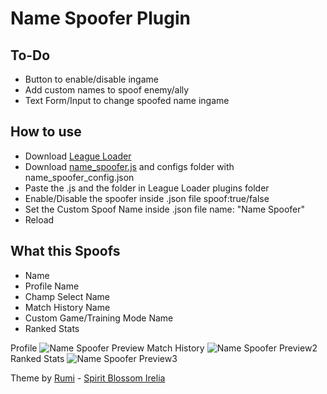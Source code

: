 # Name Spoofer Plugin

## To-Do
- Button to enable/disable ingame
- Add custom names to spoof enemy/ally
- Text Form/Input to change spoofed name ingame

## How to use
- Download [League Loader](https://leagueloader.app)
- Download [name_spoofer.js](https://raw.githubusercontent.com/iIlusion/league-loader-plugins/main/Name%20Spoofer/name_spoofer.js) and configs folder with name_spoofer_config.json
- Paste the .js and the folder in League Loader plugins folder
- Enable/Disable the spoofer inside .json file spoof:true/false
- Set the Custom Spoof Name inside .json file name: "Name Spoofer"
- Reload

## What this Spoofs
- Name
- Profile Name
- Champ Select Name
- Match History Name
- Custom Game/Training Mode Name
- Ranked Stats

Profile
![Name Spoofer Preview](https://user-images.githubusercontent.com/49544373/220104904-6d0194b8-681e-4a5d-939a-b9294a9f3130.png)
Match History
![Name Spoofer Preview2](https://user-images.githubusercontent.com/49544373/220105260-d5e58d6b-a212-4e14-a0a6-fb4c386192bc.png)
Ranked Stats
![Name Spoofer Preview3](https://user-images.githubusercontent.com/49544373/220117418-e639afdf-451b-4647-b2cc-fa86cadef081.png)

Theme by [Rumi](https://github.com/rumi-chan/LeagueThemes) - [Spirit Blossom Irelia](https://github.com/rumi-chan/LeagueThemes/tree/main/Irelia-theme)
